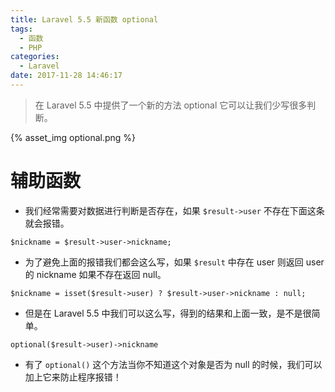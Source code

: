 ```yaml
---
title: Laravel 5.5 新函数 optional
tags:
  - 函数
  - PHP
categories:
  - Laravel
date: 2017-11-28 14:46:17
---
```


> 在 Laravel 5.5 中提供了一个新的方法 optional 它可以让我们少写很多判断。


{% asset_img optional.png %}<!-- more -->

# 辅助函数

* 我们经常需要对数据进行判断是否存在，如果 `$result->user` 不存在下面这条就会报错。

```
$nickname = $result->user->nickname;
```

* 为了避免上面的报错我们都会这么写，如果 `$result` 中存在 user 则返回 user 的 nickname 如果不存在返回 null。

```
$nickname = isset($result->user) ? $result->user->nickname : null;
```

* 但是在 Laravel 5.5 中我们可以这么写，得到的结果和上面一致，是不是很简单。

```
optional($result->user)->nickname
```

* 有了 `optional()` 这个方法当你不知道这个对象是否为 null 的时候，我们可以加上它来防止程序报错！

